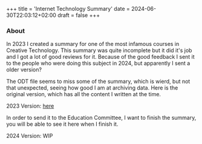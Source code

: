 +++
title = 'Internet Technology Summary'
date = 2024-06-30T22:03:12+02:00
draft = false
+++

### About

In 2023 I created a summary for one of the most infamous courses in Creative Technology. This summary was quite incomplete but it did it's job and I got a lot of good reviews for it. 
Because of the good feedback I sent it to the people who were doing this subject in 2024, but apparently I sent a older version?

The ODT file seems to miss some of the summary, which is wierd, but not that unexpected, seeing how good I am at archiving data. 
Here is the original version, which has all the content I written at the time. 

2023 Version: [here](/docs/inttech_2023.pdf) 

In order to send it to the Education Committee, I want to finish the summary, you will be able to see it here when I finish it.  

2024 Version: WIP
